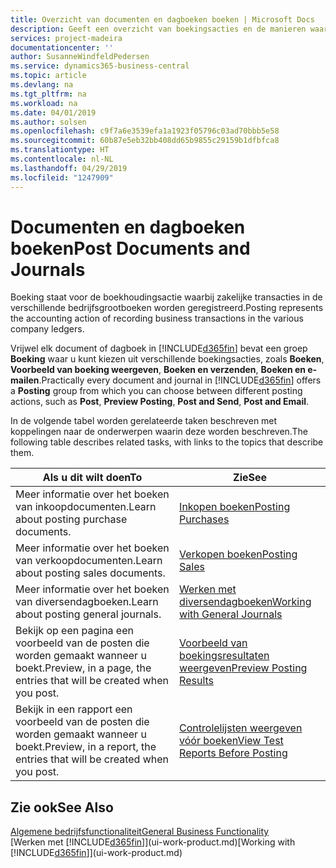```yaml
---
title: Overzicht van documenten en dagboeken boeken | Microsoft Docs
description: Geeft een overzicht van boekingsacties en de manieren waarop u documenten en dagboeken kunt boeken.
services: project-madeira
documentationcenter: ''
author: SusanneWindfeldPedersen
ms.service: dynamics365-business-central
ms.topic: article
ms.devlang: na
ms.tgt_pltfrm: na
ms.workload: na
ms.date: 04/01/2019
ms.author: solsen
ms.openlocfilehash: c9f7a6e3539efa1a1923f05796c03ad70bbb5e58
ms.sourcegitcommit: 60b87e5eb32bb408dd65b9855c29159b1dfbfca8
ms.translationtype: HT
ms.contentlocale: nl-NL
ms.lasthandoff: 04/29/2019
ms.locfileid: "1247909"
---
```

# <a name="post-documents-and-journals"></a><span data-ttu-id="4be6e-103">Documenten en dagboeken boeken</span><span class="sxs-lookup"><span data-stu-id="4be6e-103">Post Documents and Journals</span></span>
<span data-ttu-id="4be6e-104">Boeking staat voor de boekhoudingsactie waarbij zakelijke transacties in de verschillende bedrijfsgrootboeken worden geregistreerd.</span><span class="sxs-lookup"><span data-stu-id="4be6e-104">Posting represents the accounting action of recording business transactions in the various company ledgers.</span></span>

<span data-ttu-id="4be6e-105">Vrijwel elk document of dagboek in [!INCLUDE[d365fin](includes/d365fin_md.md)] bevat een groep **Boeking** waar u kunt kiezen uit verschillende boekingsacties, zoals **Boeken**, **Voorbeeld van boeking weergeven**, **Boeken en verzenden**, **Boeken en e-mailen**.</span><span class="sxs-lookup"><span data-stu-id="4be6e-105">Practically every document and journal in [!INCLUDE[d365fin](includes/d365fin_md.md)] offers a **Posting** group from which you can choose between different posting actions, such as **Post**, **Preview Posting**, **Post and Send**, **Post and Email**.</span></span>

<span data-ttu-id="4be6e-106">In de volgende tabel worden gerelateerde taken beschreven met koppelingen naar de onderwerpen waarin deze worden beschreven.</span><span class="sxs-lookup"><span data-stu-id="4be6e-106">The following table describes related tasks, with links to the topics that describe them.</span></span>

| <span data-ttu-id="4be6e-107">Als u dit wilt doen</span><span class="sxs-lookup"><span data-stu-id="4be6e-107">To</span></span> | <span data-ttu-id="4be6e-108">Zie</span><span class="sxs-lookup"><span data-stu-id="4be6e-108">See</span></span> |
| --- | --- |
| <span data-ttu-id="4be6e-109">Meer informatie over het boeken van inkoopdocumenten.</span><span class="sxs-lookup"><span data-stu-id="4be6e-109">Learn about posting purchase documents.</span></span> |[<span data-ttu-id="4be6e-110">Inkopen boeken</span><span class="sxs-lookup"><span data-stu-id="4be6e-110">Posting Purchases</span></span>](ui-post-purchases.md) |
| <span data-ttu-id="4be6e-111">Meer informatie over het boeken van verkoopdocumenten.</span><span class="sxs-lookup"><span data-stu-id="4be6e-111">Learn about posting sales documents.</span></span> |[<span data-ttu-id="4be6e-112">Verkopen boeken</span><span class="sxs-lookup"><span data-stu-id="4be6e-112">Posting Sales</span></span>](ui-post-sales.md) |
| <span data-ttu-id="4be6e-113">Meer informatie over het boeken van diversendagboeken.</span><span class="sxs-lookup"><span data-stu-id="4be6e-113">Learn about posting general journals.</span></span> |[<span data-ttu-id="4be6e-114">Werken met diversendagboeken</span><span class="sxs-lookup"><span data-stu-id="4be6e-114">Working with General Journals</span></span>](ui-work-general-journals.md) |
| <span data-ttu-id="4be6e-115">Bekijk op een pagina een voorbeeld van de posten die worden gemaakt wanneer u boekt.</span><span class="sxs-lookup"><span data-stu-id="4be6e-115">Preview, in a page, the entries that will be created when you post.</span></span> |[<span data-ttu-id="4be6e-116">Voorbeeld van boekingsresultaten weergeven</span><span class="sxs-lookup"><span data-stu-id="4be6e-116">Preview Posting Results</span></span>](ui-how-preview-post-results.md) |
| <span data-ttu-id="4be6e-117">Bekijk in een rapport een voorbeeld van de posten die worden gemaakt wanneer u boekt.</span><span class="sxs-lookup"><span data-stu-id="4be6e-117">Preview, in a report, the entries that will be created when you post.</span></span> |[<span data-ttu-id="4be6e-118">Controlelijsten weergeven vóór boeken</span><span class="sxs-lookup"><span data-stu-id="4be6e-118">View Test Reports Before Posting</span></span>](ui-how-view-test-reports-posting.md) |

## <a name="see-also"></a><span data-ttu-id="4be6e-119">Zie ook</span><span class="sxs-lookup"><span data-stu-id="4be6e-119">See Also</span></span>
[<span data-ttu-id="4be6e-120">Algemene bedrijfsfunctionaliteit</span><span class="sxs-lookup"><span data-stu-id="4be6e-120">General Business Functionality</span></span>](ui-across-business-areas.md)  
<span data-ttu-id="4be6e-121">[Werken met [!INCLUDE[d365fin](includes/d365fin_md.md)]](ui-work-product.md)</span><span class="sxs-lookup"><span data-stu-id="4be6e-121">[Working with [!INCLUDE[d365fin](includes/d365fin_md.md)]](ui-work-product.md)</span></span>

